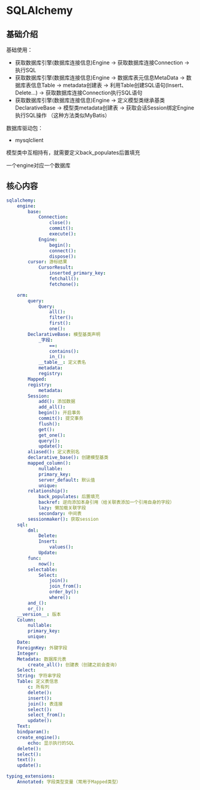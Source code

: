 # SQLAlchemy

## 基础介绍


基础使用：
- 获取数据库引擎(数据库连接信息)Engine -> 获取数据库连接Connection -> 执行SQL 
- 获取数据库引擎(数据库连接信息)Engine -> 数据库表元信息MetaData -> 数据库表信息Table -> metadata创建表 -> 利用Table创建SQL语句(Insert、Delete...) -> 获取数据库连接Connection执行SQL语句
- 获取数据库引擎(数据库连接信息)Engine -> 定义模型类继承基类DeclarativeBase -> 模型类metadata创建表 -> 获取会话Session绑定Engine执行SQL操作    （这种方法类似MyBatis）




数据库驱动包：
- mysqlclient




模型类中互相持有，就需要定义back_populates后置填充


一个engine对应一个数据库



## 核心内容
```yaml
sqlalchemy:
    engine:
        base:
            Connection:
                close():
                commit():
                execute():
            Engine:
                begin():
                connect():
                dispose():
        cursor: 游标结果
            CursorResult:
                inserted_primary_key:
                fetchall():
                fetchone():

    orm:
        query:
            Query:
                all():
                filter():
                first():
                one():
        DeclarativeBase: 模型基类声明
            _字段:
                ==:
                contains():
                in_():
            __table__: 定义表名
            metadata:
            registry:
        Mapped:
        registry:
            metadata:
        Session:
            add(): 添加数据
            add_all():
            begin(): 开启事务
            commit(): 提交事务
            flush():
            get():
            get_one():
            query():
            update():
        aliased(): 定义表别名
        declarative_base(): 创建模型基类
        mapped_column():
            nullable:
            primary_key:
            server_default: 默认值
            unique:
        relationship():
            back_populates: 后置填充
            backref: 逆向添加本身引用（给关联表添加一个引用自身的字段）
            lazy: 懒加载关联字段
            secondary: 中间表
        sessionmaker(): 获取session
    sql:
        dml:
            Delete:
            Insert:
                values():
            Update:
        func:
            now():
        selectable:
            Select:
                join():
                join_from():
                order_by():
                where():
        and_():
        or_():
    __version__: 版本
    Column:
        nullable:
        primary_key:
        unique:
    Date:
    ForeignKey: 外键字段
    Integer: 
    Metadata: 数据库元表
        create_all(): 创建表（创建之前会查询)
    Select:
    String: 字符串字段
    Table: 定义表信息
        c: 所有列
        delete():
        insert():
        join(): 表连接
        select():
        select_from():
        update():
    Text:
    bindparam():
    create_engine():
        echo: 显示执行的SQL
    delete():
    select():
    text():
    update():

typing_extensions:
    Annotated: 字段类型变量（常用于Mapped类型）
```